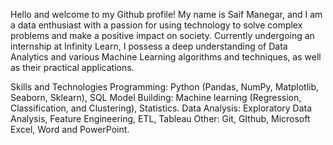 Hello and welcome to my Github profile! My name is Saif Manegar, and I am a data enthusiast with a passion for using technology to solve complex problems and make a positive impact on society. Currently undergoing an internship at Infinity Learn, I possess a deep understanding of Data Analytics and various Machine Learning algorithms and techniques, as well as their practical applications.

Skills and Technologies
Programming: Python (Pandas, NumPy, Matplotlib, Seaborn, Sklearn), SQL
Model Building: Machine learning (Regression, Classification, and Clustering), Statistics.
Data Analysis: Exploratory Data Analysis, Feature Engineering, ETL, Tableau
Other: Git, GIthub, Microsoft Excel, Word and PowerPoint.
